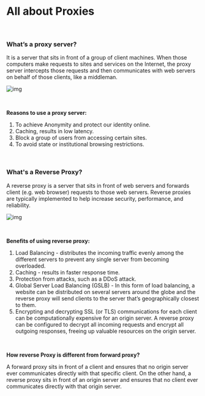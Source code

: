 # All about Proxies

<br>

### What’s a proxy server?
It is a server that sits in front of a group of client machines. When those computers make requests to sites and services on the Internet, the proxy server intercepts those requests and then communicates with web servers on behalf of those clients, like a middleman.

![img](https://www.cloudflare.com/img/learning/cdn/glossary/reverse-proxy/forward-proxy-flow.svg)

<br>

**Reasons to use a proxy server:**
1. To achieve Anonymity and protect our identity online.
2. Caching, results in low latency.
3. Block a group of users from accessing certain sites.
4. To avoid state or institutional browsing restrictions.

<br>

### What's a Reverse Proxy?
A reverse proxy is a server that sits in front of web servers and forwards client (e.g. web browser) requests to those web servers. Reverse proxies are typically implemented to help increase security, performance, and reliability.

![img](https://www.cloudflare.com/img/learning/cdn/glossary/reverse-proxy/reverse-proxy-flow.svg)

<br>

**Benefits of using reverse proxy:**
1. Load Balancing - distributes the incoming traffic evenly among the different servers to prevent any single server from becoming overloaded. 
2. Caching - results in faster response time.
3. Protection from attacks, such as a DDoS attack.
4. Global Server Load Balancing (GSLB) - In this form of load balancing, a website can be distributed on several servers around the globe and the reverse proxy will send clients to the server that’s geographically closest to them. 
5. Encrypting and decrypting SSL (or TLS) communications for each client can be computationally expensive for an origin server. A reverse proxy can be configured to decrypt all incoming requests and encrypt all outgoing responses, freeing up valuable resources on the origin server.


<br>

**How reverse Proxy is different from forward proxy?**

A forward proxy sits in front of a client and ensures that no origin server ever communicates directly with that specific client. On the other hand, a reverse proxy sits in front of an origin server and ensures that no client ever communicates directly with that origin server.
